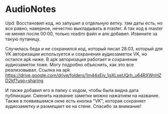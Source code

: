 # AudioNotes
Upd: Восстановил код, но запушил а отдельную ветку. там даты есть, но все равно, наверное, нечестно выкладывать в master.
А так код в master не менял после 00:00, только readmi файл и апк добавил. Извините за такую путаницу.

Случилась беда и не сохранился код, который писал 28.03, который для VK авторизации используется и сохранения аудиозаметок VK, 
но остался apk ниже. В apk авторизация работает и сохранение аудиозаметок тоже. Могу подробно объяснить, как это все реализовывал.
Ссылка на apk
https://drive.google.com/drive/folders/1m44xEjv_1gXLxeUQrh_u64RXWnHZD2kf?usp=sharing

И также добавил его в папку с кодом, чтобы была видна дата публикации.
Сменить название заметки можно нажатием на название.
Также в появившемся окне есть кнопка "VK",
которая сохраняет аудиозаметку и размещает ее на стене.
Спасибо за внимание!
